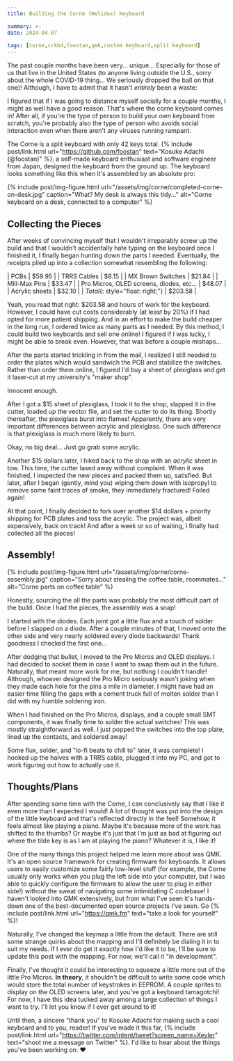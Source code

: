 ```yaml
---
title: Building the Corne (Helidox) Keyboard

summary: >-
date: 2024-04-07
  
tags: [corne,crkbd,foostan,qmk,custom keyboard,split keyboard]
---
```


The past couple months have been very... unique... Especially for those of us
that live in the United States (to anyone living outside the U.S., sorry about
the whole COVID-19 thing... We seriously dropped the ball on that one)!
Although, I have to admit that it hasn't _entirely_ been a waste:

I figured that if I was going to distance myself socially for a couple months,
I might as well have a good reason. That's where the corne keyboard comes in!
After all, if you're the type of person to build your own keyboard from
scratch, you're probably also the type of person who avoids social interaction
even when there aren't any viruses running rampant.

The Corne is a split keyboard with only 42 keys total. {% include
post/link.html url="https://github.com/foostan" text="Kosuke Adachi (@foostan)"
%}, a self-made keyboard enthusiast and software engineer from Japan, designed
the keyboard from the ground up. The keyboard looks something like this when
it's assembled by an absolute pro:

{% include post/img-figure.html
	url="/assets/img/corne/completed-corne-on-desk.jpg"
	caption="What? My desk is always this tidy..."
	alt="Corne keyboard on a desk, connected to a computer"
%}

## Collecting the Pieces

After weeks of convincing myself that I wouldn't irreparably screw up the
build and that I wouldn't accidentally hate typing on the keyboard once I
finished it, I finally began hunting down the parts I needed. Eventually, the
receipts piled up into a collection somewhat resembling the following:

| PCBs                                     | $59.95  |
| TRRS Cables                              |  $8.15  |
| MX Brown Switches                        | $21.84  |
| Mill-Max Pins                            | $33.47  |
| Pro Micros, OLED screens, diodes, etc... | $48.07  |
| Acrylic sheets                           | $32.10  |
| *Total*{: style="float: right;"}         | $203.58 |

Yeah, you read that right: $203.58 and hours of work for the keyboard. However,
I could have cut costs considerably (at least by 20%) if I had opted for more
patient shipping. And in an effort to make the build cheaper in the long run, I
ordered twice as many parts as I needed. By this method, I could build two
keyboards and sell one online! I figured if I was lucky, I might be able to
break even. However, that was before a couple mishaps...

After the parts started trickling in from the mail, I realized I still needed
to order the plates which would sandwich the PCB and stabilize the switches.
Rather than order them online, I figured I'd buy a sheet of plexiglass and get
it laser-cut at my university's "maker shop". 

Innocent enough.

After I got a $15 sheet of plexiglass, I took it to the shop, slapped it in the
cutter, loaded up the vector file, and set the cutter to do its thing. Shortly
thereafter, the plexiglass burst into flames! Apparently, there are very
important differences between acrylic and plexiglass. One such difference is
that plexiglass is much more likely to burn.

Okay, no big deal... Just go grab some acrylic.

Another $15 dollars later, I hiked back to the shop with an *acrylic* sheet in
tow. This time, the cutter lased away without complaint. When it was finished,
I inspected the new pieces and packed them up, satisfied. But later, after I
began (gently, mind you) wiping them down with isopropyl to remove some faint
traces of smoke, they immediately fractured! Foiled again!

At that point, I finally decided to fork over another $14 dollars + priority
shipping for PCB plates and toss the acrylic. The project was, albeit
expensively, back on track! And after a week or so of waiting, I finally had
collected all the pieces!

## Assembly!

{% include post/img-figure.html
	url="/assets/img/corne/corne-assembly.jpg"
	caption="Sorry about stealing the coffee table, roommates..."
	alt="Corne parts on coffee table"
%}

Honestly, sourcing the all the parts was probably the most difficult part of
the build. Once I had the pieces, the assembly was a snap! 

I started with the diodes. Each joint got a little flux and a touch of solder
before I slapped on a diode. After a couple minutes of that, I moved onto the
other side and very nearly soldered every diode backwards! Thank goodness I
checked the first one...

After dodging that bullet, I moved to the Pro Micros and OLED displays. I had
decided to socket them in case I want to swap them out in the future.
Naturally, that meant more work for me, but nothing I couldn't handle!
Although, whoever designed the Pro Micro seriously wasn't joking when they made
each hole for the pins a mile in diameter. I might have had an easier time
filling the gaps with a cement truck full of molten solder than I did with my
humble soldering iron.

When I had finished on the Pro Micros, displays, and a couple small SMT
components, it was finally time to solder the actual switches! This was mostly
straightforward as well. I just popped the switches into the top plate, lined
up the contacts, and soldered away!

Some flux, solder, and "lo-fi beats to chill to" later, it was complete! I
hooked up the halves with a TRRS cable, plugged it into my PC, and got to work
figuring out how to actually use it.

## Thoughts/Plans

After spending some time with the Corne, I can conclusively say that I like it
even more than I expected I would! A lot of thought was put into the design of
the little keyboard and that's reflected directly in the feel! Somehow, it
feels almost like playing a piano. Maybe it's because more of the work has
shifted to the thumbs? Or maybe it's just that I'm just as bad at figuring out
where the tilde key is as I am at playing the piano? Whatever it is, I like it!

One of the many things this project helped me learn more about was QMK. It's an
open source framework for creating firmware for keyboards. It allows users to
easily customize some fairly low-level stuff (for example, the Corne usually
only works when you plug the left side into your computer, but I was able to
quickly configure the firmware to allow the user to plug in either side!)
without the sweat of navigating some intimidating C codebase! I haven't looked
into QMK extensively, but from what I've seen it's hands-down one of the
best-documented open source projects I've seen. Go {% include post/link.html
url="https://qmk.fm" text="take a look for yourself" %}!

Naturally, I've changed the keymap a little from the default. There are still
some strange quirks about the mapping and I'll definitely be dialing it in to
suit my needs. If I ever do get it exactly how I'd like it to be, I'll be sure
to update this post with the mapping. For now, we'll call it "in development".

Finally, I've thought it could be interesting to squeeze a little more out of
the little Pro Micros. **In theory**, it shouldn't be difficult to write some
code which would store the total number of keystrokes in EEPROM. A couple
sprites to display on the OLED screens later, and you've got a keyboard
tamagotchi! For now, I have this idea tucked away among a large collection of
things I want to try. I'll let you know if I ever get around to it!

Until then, a sincere "thank you" to Kosuke Adachi for making such a cool
keyboard and to you, reader! If you've made it this far, {% include
post/link.html url="https://twitter.com/intent/tweet?screen_name=Xeyler"
text="shoot me a message on Twitter" %}. I'd like to hear about the things
you've been working on. ❤️
